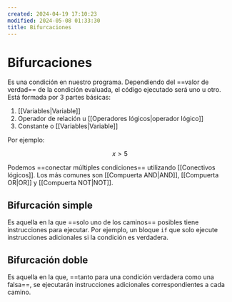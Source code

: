 ```yaml
---
created: 2024-04-19 17:10:23
modified: 2024-05-08 01:33:30
title: Bifurcaciones
---
```


# Bifurcaciones

Es una condición en nuestro programa. Dependiendo del ==valor de verdad== de la condición evaluada, el código ejecutado será uno u otro. Está formada por 3 partes básicas:

1. [[Variables|Variable]]
2. Operador de relación u [[Operadores lógicos|operador lógico]]
3. Constante o [[Variables|Variable]]

Por ejemplo:

$$
x > 5
$$

Podemos ==conectar múltiples condiciones== utilizando [[Conectivos lógicos]]. Los más comunes son [[Compuerta AND|AND]], [[Compuerta OR|OR]] y [[Compuerta NOT|NOT]].

## Bifurcación simple

Es aquella en la que ==solo uno de los caminos== posibles tiene instrucciones para ejecutar. Por ejemplo, un bloque `if` que solo ejecute instrucciones adicionales si la condición es verdadera.

## Bifurcación doble

Es aquella en la que, ==tanto para una condición verdadera como una falsa==, se ejecutarán instrucciones adicionales correspondientes a cada camino.

